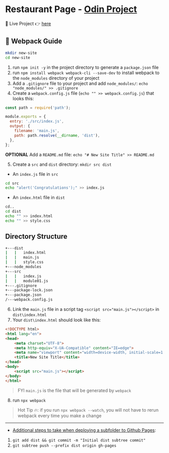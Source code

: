 # Restaurant Page - [Odin Project](https://www.theodinproject.com/paths/full-stack-javascript/courses/javascript/lessons/restaurant-page)

🍕 Live Project 👉 [here](https://ghost-goblin.github.io/restaurant-page/)

## 📓 Webpack Guide

```sh
mkdir new-site
cd new-site
```
1. run `npm init -y` in the project directory to generate a `package.json` file
2. run `npm install webpack webpack-cli --save-dev` to install webpack to the `node_modules` directory of your project
3. Add a `.gitignore` file to your project and add `node_modules/`: `echo "node_modules/" >> .gitignore`
4. Create a `webpack.config.js` file (`echo "" >> webpack.config.js`) that looks this:
```js
const path = require('path');

module.exports = {
  entry: './src/index.js',
  output: {
    filename: 'main.js',
    path: path.resolve(__dirname, 'dist'),
  },
};
```
**OPTIONAL** Add a `README.md` file: `echo "# New Site Title" >> README.md`

5. Create a `src` and `dist` directory: `mkdir src dist`

* An `index.js` file in `src`

```sh
cd src
echo "alert('Congratulations');" >> index.js
```

* An `index.html` file in `dist`

```sh
cd..
cd dist
echo "" >> index.html
echo "" >> style.css
```

## Directory Structure
```sh
+---dist
|   |   index.html
|   |   main.js
|   |   style.css
+---node_modules
+---src
|   |   index.js
|   |   module01.js
+---.gitignore
+---package-lock.json
+---package.json
/---webpack.config.js
```

6. Link the `main.js` file in a script tag `<script src="main.js"></script>` in `dist\index.html`
7. Your `dist\index.html` should look like this:
```html
<!DOCTYPE html>
<html lang="en">
<head>
    <meta charset="UTF-8">
    <meta http-equiv="X-UA-Compatible" content="IE=edge">
    <meta name="viewport" content="width=device-width, initial-scale=1.0">
    <title>New Site Title</title>
</head>
<body>
    <script src="main.js"></script>   
</body>
</html>
```

 > FYI `main.js` is the file that will be generated by `webpack`

 8. run `npx webpack`

> Hot Tip 🔥: if you run `npx webpack --watch`, you will not have to rerun webpack every time you make a change

 - - -


* [Additional steps to take when deploying a subfolder to Github Pages](https://gist.github.com/cobyism/4730490):
1. `git add dist && git commit -m "Initial dist subtree commit"`
2. `git subtree push --prefix dist origin gh-pages`
